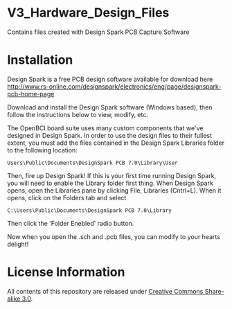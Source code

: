 # V3_Hardware_Design_Files
Contains files created with Design Spark PCB Capture Software

# Installation
Design Spark is a free PCB design software available for download here
http://www.rs-online.com/designspark/electronics/eng/page/designspark-pcb-home-page

Download and install the Design Spark software (Windows based), then follow the instructions below to view, modify, etc.

The OpenBCI board suite uses many custom components that we've designed in Design Spark.
In order to use the design files to their fullest extent, you must add the files contained in the Design Spark Libraries folder to the following location:

    Users\Public\Documents\DesignSpark PCB 7.0\Library\User

Then, fire up Design Spark! If this is your first time running Design Spark, you will need to enable the Library folder first thing. When Design Spark opens, open the Libraries pane by clicking File, Libraries (Cntrl+L). When it opens, click on the Folders tab and select 

    C:\Users\Public\Documents\DesignSpark PCB 7.0\Library 

Then click the 'Folder Enebled' radio button.

Now when you open the .sch and .pcb files, you can modify to your hearts delight!

# License Information

All contents of this repository are released under [Creative Commons Share-alike 3.0](http://creativecommons.org/licenses/by-sa/3.0/).
